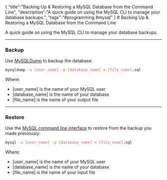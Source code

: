 <steelsky>
{
  "title":"Backing Up & Restoring a MySQL Database from the Command Line",
  "description":"A quick guide on using the MySQL CLI to manage your database backups.",
  "tags":"#programming #mysql"
}
</steelsky>
# Backing Up & Restoring a MySQL Database from the Command Line

A quick guide on using the MySQL CLI to manage your database backups.

-------
### Backup
Use [MySQLDump](https://dev.mysql.com/doc/refman/8.0/en/mysqldump.html) to backup the database:
```bash
mysqldump -u [user_name] -p [database_name] > [file_name].sql
```
Where:
* [user_name] is the name of your MySQL user
* [database_name] is the name of your database
* [file_name] is the name of your output file

-------
### Restore
Use the [MySQL command line interface](https://dev.mysql.com/doc/refman/8.0/en/mysql.html) to restore from the backup you made previously:
```bash
mysql -u [user_name] -p [database_name] < [file_name].sql
```
Where:
* [user_name] is the name of your MySQL user
* [database_name] is the name of your database
* [file_name] is the name of your input file